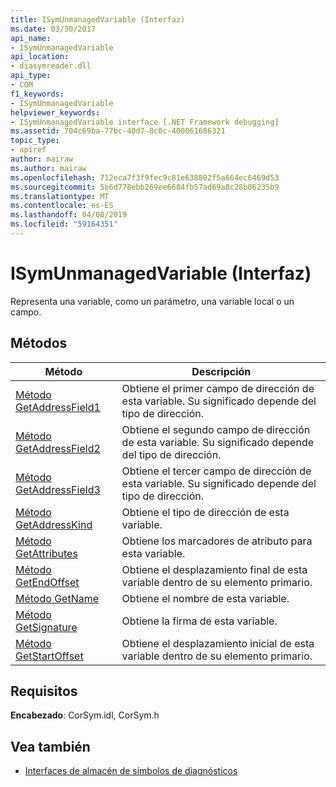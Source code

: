 ```yaml
---
title: ISymUnmanagedVariable (Interfaz)
ms.date: 03/30/2017
api_name:
- ISymUnmanagedVariable
api_location:
- diasymreader.dll
api_type:
- COM
f1_keywords:
- ISymUnmanagedVariable
helpviewer_keywords:
- ISymUnmanagedVariable interface [.NET Framework debugging]
ms.assetid: 704c69ba-77bc-40d7-8c0c-400061686321
topic_type:
- apiref
author: mairaw
ms.author: mairaw
ms.openlocfilehash: 712eca7f3f9fec9c81e638802f5a664ec6469d53
ms.sourcegitcommit: 5b6d778ebb269ee6684fb57ad69a8c28b06235b9
ms.translationtype: MT
ms.contentlocale: es-ES
ms.lasthandoff: 04/08/2019
ms.locfileid: "59164351"
---
```

# <a name="isymunmanagedvariable-interface"></a>ISymUnmanagedVariable (Interfaz)
Representa una variable, como un parámetro, una variable local o un campo.  
  
## <a name="methods"></a>Métodos  
  
|Método|Descripción|  
|------------|-----------------|  
|[Método GetAddressField1](../../../../docs/framework/unmanaged-api/diagnostics/isymunmanagedvariable-getaddressfield1-method.md)|Obtiene el primer campo de dirección de esta variable. Su significado depende del tipo de dirección.|  
|[Método GetAddressField2](../../../../docs/framework/unmanaged-api/diagnostics/isymunmanagedvariable-getaddressfield2-method.md)|Obtiene el segundo campo de dirección de esta variable. Su significado depende del tipo de dirección.|  
|[Método GetAddressField3](../../../../docs/framework/unmanaged-api/diagnostics/isymunmanagedvariable-getaddressfield3-method.md)|Obtiene el tercer campo de dirección de esta variable. Su significado depende del tipo de dirección.|  
|[Método GetAddressKind](../../../../docs/framework/unmanaged-api/diagnostics/isymunmanagedvariable-getaddresskind-method.md)|Obtiene el tipo de dirección de esta variable.|  
|[Método GetAttributes](../../../../docs/framework/unmanaged-api/diagnostics/isymunmanagedvariable-getattributes-method.md)|Obtiene los marcadores de atributo para esta variable.|  
|[Método GetEndOffset](../../../../docs/framework/unmanaged-api/diagnostics/isymunmanagedvariable-getendoffset-method.md)|Obtiene el desplazamiento final de esta variable dentro de su elemento primario.|  
|[Método GetName](../../../../docs/framework/unmanaged-api/diagnostics/isymunmanagedvariable-getname-method.md)|Obtiene el nombre de esta variable.|  
|[Método GetSignature](../../../../docs/framework/unmanaged-api/diagnostics/isymunmanagedvariable-getsignature-method.md)|Obtiene la firma de esta variable.|  
|[Método GetStartOffset](../../../../docs/framework/unmanaged-api/diagnostics/isymunmanagedvariable-getstartoffset-method.md)|Obtiene el desplazamiento inicial de esta variable dentro de su elemento primario.|  
  
## <a name="requirements"></a>Requisitos  
 **Encabezado**: CorSym.idl, CorSym.h  
  
## <a name="see-also"></a>Vea también

- [Interfaces de almacén de símbolos de diagnósticos](../../../../docs/framework/unmanaged-api/diagnostics/diagnostics-symbol-store-interfaces.md)
